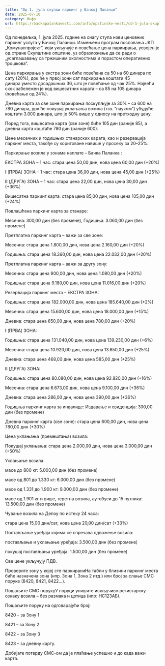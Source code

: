 ```yaml
---
title: "Од 1. јула скупљи паркинг у Бачкој Паланци"
date: 2025-07-10
category: Инфо
url: https://backapalankavesti.com/info/opstinske-vesti/od-1-jula-skuplji-parking-u-backoj-palanci/
---
```


Од понедељка, 1. јула 2025. године на снагу ступа нови ценовник паркинг услуга у Бачкој Паланци. Измењени програм пословања ЈКП „Комуналпројект“, који укључује и повећање цена паркирања, усвојен је од стране Скупштине општине, уз образложење да се ради о „усаглашавању са тржишним околностима и порастом оперативних трошкова“.

Цена паркирања у екстра зони биће повећана са 50 на 60 динара по сату (20%), док ће у првој зони сат паркирања коштати 45 динара уместо досадашњих 36, што је повећање од чак 25%. Највећи скок забележен је код вишесатних карата – са 85 на 105 динара (повећање од 24%).

Дневна карта за све зоне паркирања поскупљује за 30% – са 600 на 780 динара, док ће покушај уклањања возила (тзв. “пауком”) убудуће коштати 3.000 динара, што је 50% више у односу на претходну цену.

Поред тога, вишесатна карта (све зоне) биће 105 дин (раније 85), а дневна карта коштаће 780 дин (раније 600).

Цене месечних и годишњих станарских карата, као и резервација паркинг места, такође су кориговане навише у просеку за 20–25%.

Паркирање возила у зонама наплате – Бачка Паланка :

ЕКСТРА ЗОНА – 1 час: стара цена 50,00 дин, нова цена 60,00 дин (+20%)

I (ПРВА) ЗОНА – 1 час: стара цена 36,00 дин, нова цена 45,00 дин (+25%)

II (ДРУГА) ЗОНА – 1 час: стара цена 22,00 дин, нова цена 30,00 дин (+36%)

Вишесатна паркинг карта: стара цена 85,00 дин, нова цена 105,00 дин (+24%)

Повлашћена паркинг карта за станаре:

Месечна: 300,00 дин (без промене), Годишња: 3.060,00 дин (без промене)

Претплатна паркинг карта – важи за све зоне:

Месечна: стара цена 1.800,00 дин, нова цена 2.160,00 дин (+20%)

Годишња: стара цена 18.360,00 дин, нова цена 22.032,00 дин (+20%)

Претплатна паркинг карта – важи за другу зону:

Месечна: стара цена 900,00 дин, нова цена 1.080,00 дин (+20%)

Годишња: стара цена 9.180,00 дин, нова цена 11.016,00 дин (+20%)

Резервација паркинг места – ЕКСТРА ЗОНА:

Годишња: стара цена 182.000,00 дин, нова цена 185.640,00 дин (+2%)

Месечна: стара цена 15.600,00 дин, нова цена 18.000,00 дин (+15%)

Дневна: стара цена 650,00 дин, нова цена 780,00 дин (+20%)

I (ПРВА) ЗОНА:

Годишња: стара цена 131.040,00 дин, нова цена 139.230,00 дин (+6%)

Месечна: стара цена 10.920,00 дин, нова цена 13.650,00 дин (+25%)

Дневна: стара цена 468,00 дин, нова цена 585,00 дин (+25%)

II (ДРУГА) ЗОНА:

Годишња: стара цена 80.080,00 дин, нова цена 92.820,00 дин (+16%)

Месечна: стара цена 6.673,00 дин, нова цена 9.100,00 дин (+36%)

Дневна: стара цена 286,00 дин, нова цена 390,00 дин (+36%)

Годишња паркинг карта за инвалиде: Издавање и евиденција: 300,00 дин (без промене)

Дневна паркинг карта (све зоне): стара цена 600,00 дин, нова цена 780,00 дин (+30%)

Цена уклањања (премештања) возила:

Покушај уклањања: стара цена 2.000,00 дин, нова цена 3.000,00 дин (+50%)

Уклањање возила:

масе до 800 кг: 5.000,00 дин (без промене)

масе од 801 до 1.330 кг: 6.000,00 дин (без промене)

масе од 1.331 до 1.900 кг: 9.000,00 дин (без промене)

масе од 1.901 кг и више, теретна возила, аутобуси до 15 путника: 13.500,00 дин (без промене)

Чување возила на Депоу по истеку 24 часа:

стара цена 15,00 дин/сат, нова цена 20,00 дин/сат (+33%)

Постављање уређаја којима се спречава одвожење возила:

постављање и уклањање уређаја: 3.500,00 дин (без промене)

покушај постављања уређаја: 1.500,00 дин (без промене)

Све цене укључују ПДВ.

Проверите зону у којој сте паркираниНа табли у близини паркинг места биће назначена зона (нпр. Зона 1, Зона 2 итд.) или број за слање СМС поруке (8420, 8421, 8422…).

Пошаљите СМС порукуУ поруци упишите искључиво регистарску ознаку возила – без размака и цртица (нпр: НС123АБ).

Пошаљите поруку на одговарајући број:

8420 – за Зону 1

8421 – за Зону 2

8422 – за Зону 3

8423 – за дневну карту.

Добијате потврду СМС-ом да је плаћање успешно и до када важи карта.

